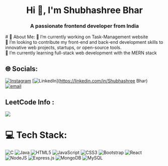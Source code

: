 <h1 align="center">Hi 👋, I'm Shubhashree Bhar</h1>
<h3 align="center">A passionate frontend developer from India</h3>
# 💫 About Me:
🔭 I’m currently working on Task-Management website<br>👯 I’m looking to contribute my front-end and back-end development skills to innovative web projects, startups, or open-source tools.<br>🌱 I’m currently learning full-stack web development with the MERN stack<br>


## 🌐 Socials:
[![Instagram](https://img.shields.io/badge/Instagram-%23E4405F.svg?logo=Instagram&logoColor=white)](https://instagram.com/sh_ree_07) [![LinkedIn](https://img.shields.io/badge/LinkedIn-%230077B5.svg?logo=linkedin&logoColor=white)](https://linkedin.com/in/Shubhashree Bhar) [![email](https://img.shields.io/badge/Email-D14836?logo=gmail&logoColor=white)](mailto:shubhashreebhar@gmail.com) 

## LeetCode Info :
![](https://leetcard.jacoblin.cool/Shubhashree_Bhar_07?border=0&radius=20)

# 💻 Tech Stack:
![C](https://img.shields.io/badge/c-%2300599C.svg?style=flat&logo=c&logoColor=white) ![Java](https://img.shields.io/badge/java-%23ED8B00.svg?style=flat&logo=openjdk&logoColor=white) ![HTML5](https://img.shields.io/badge/html5-%23E34F26.svg?style=flat&logo=html5&logoColor=white) ![JavaScript](https://img.shields.io/badge/javascript-%23323330.svg?style=flat&logo=javascript&logoColor=%23F7DF1E) ![CSS3](https://img.shields.io/badge/css3-%231572B6.svg?style=flat&logo=css3&logoColor=white) ![Bootstrap](https://img.shields.io/badge/bootstrap-%238511FA.svg?style=flat&logo=bootstrap&logoColor=white) ![React](https://img.shields.io/badge/react-%2320232a.svg?style=flat&logo=react&logoColor=%2361DAFB) ![NodeJS](https://img.shields.io/badge/node.js-6DA55F?style=flat&logo=node.js&logoColor=white) ![Express.js](https://img.shields.io/badge/express.js-%23404d59.svg?style=flat&logo=express&logoColor=%2361DAFB) ![MongoDB](https://img.shields.io/badge/MongoDB-%234ea94b.svg?style=flat&logo=mongodb&logoColor=white) ![MySQL](https://img.shields.io/badge/mysql-4479A1.svg?style=flat&logo=mysql&logoColor=white)

